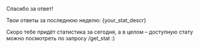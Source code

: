 Спасибо за ответ!

Твои ответы за последнюю неделю:
{your_stat_descr}

Скоро тебе придёт статистика за сегодня, а в целом – доступную стату можно посмотреть по запросу /get_stat :)
